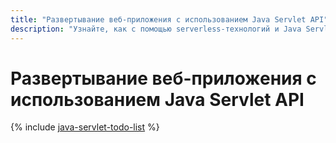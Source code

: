 ```yaml
---
title: "Развертывание веб-приложения с использованием Java Servlet API"
description: "Узнайте, как с помощью serverless-технологий и Java Servlet API создать небольшое веб-приложение для управления списком задач."
---
```


# Развертывание веб-приложения с использованием Java Servlet API

{% include [java-servlet-todo-list](../../_tutorials/serverless/java-servlet-todo-list.md) %}